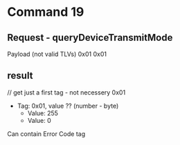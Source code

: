 # Command 19

## Request - queryDeviceTransmitMode

Payload (not valid TLVs)
0x01 0x01 

## result

// get just a first tag - not necessery 0x01
- Tag: 0x01, value ?? (number - byte)
    - Value: 255 
    - Value: 0 


Can contain Error Code tag

